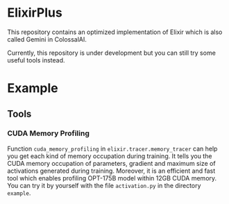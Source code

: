 # ElixirPlus
This repository contains an optimized implementation of Elixir which is also called Gemini in ColossalAI.

Currently, this repository is under development but you can still try some useful tools instead.

# Example

## Tools

### CUDA Memory Profiling

Function `cuda_memory_profiling` in `elixir.tracer.memory_tracer` can help you get each kind of memory occupation during training.
It tells you the CUDA memory occupation of parameters, gradient and maximum size of activations generated during training.
Moreover, it is an efficient and fast tool which enables profiling OPT-175B model within 12GB CUDA memory.
You can try it by yourself with the file `activation.py` in the directory `example`.
